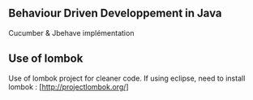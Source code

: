 ## Behaviour Driven Developpement in Java

Cucumber & Jbehave implémentation

## Use of lombok

Use of lombok project for cleaner code. If using eclipse, need to install lombok : [http://projectlombok.org/]